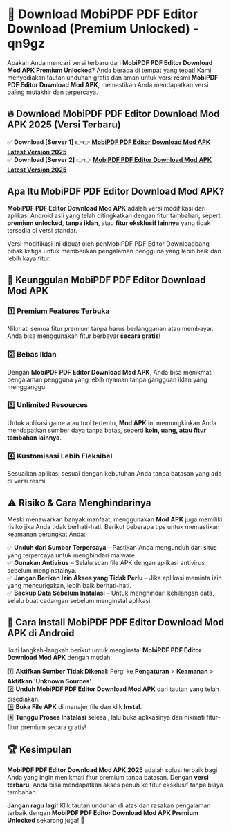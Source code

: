 # 🎯 Download MobiPDF PDF Editor Download (Premium Unlocked) -  qn9gz

Apakah Anda mencari versi terbaru dari **MobiPDF PDF Editor Download Mod APK Premium Unlocked**? Anda berada di tempat yang tepat! Kami menyediakan tautan unduhan gratis dan aman untuk versi resmi **MobiPDF PDF Editor Download Mod APK**, memastikan Anda mendapatkan versi paling mutakhir dan terpercaya.

## 🔥 Download MobiPDF PDF Editor Download Mod APK 2025 (Versi Terbaru)

✅ **Download [Server 1]** 👉👉 [**MobiPDF PDF Editor Download Mod APK Latest Version 2025**](https://momento.my/?title=MobiPDF_PDF_Editor_Download)  
✅ **Download [Server 2]** 👉👉 [**MobiPDF PDF Editor Download Mod APK Latest Version 2025**](https://momento.my/?title=MobiPDF_PDF_Editor_Download)  

## Apa Itu MobiPDF PDF Editor Download Mod APK?

**MobiPDF PDF Editor Download Mod APK** adalah versi modifikasi dari aplikasi Android asli yang telah ditingkatkan dengan fitur tambahan, seperti **premium unlocked**, **tanpa iklan**, atau **fitur eksklusif lainnya** yang tidak tersedia di versi standar.

Versi modifikasi ini dibuat oleh penMobiPDF PDF Editor Downloadbang pihak ketiga untuk memberikan pengalaman pengguna yang lebih baik dan lebih kaya fitur.

## 🎯 Keunggulan MobiPDF PDF Editor Download Mod APK

### 1️⃣ Premium Features Terbuka
Nikmati semua fitur premium tanpa harus berlangganan atau membayar. Anda bisa menggunakan fitur berbayar **secara gratis!**

### 2️⃣ Bebas Iklan
Dengan **MobiPDF PDF Editor Download Mod APK**, Anda bisa menikmati pengalaman pengguna yang lebih nyaman tanpa gangguan iklan yang mengganggu.

### 3️⃣ Unlimited Resources
Untuk aplikasi game atau tool tertentu, **Mod APK** ini memungkinkan Anda mendapatkan sumber daya tanpa batas, seperti **koin, uang, atau fitur tambahan lainnya**.

### 4️⃣ Kustomisasi Lebih Fleksibel
Sesuaikan aplikasi sesuai dengan kebutuhan Anda tanpa batasan yang ada di versi resmi.

## ⚠️ Risiko & Cara Menghindarinya

Meski menawarkan banyak manfaat, menggunakan **Mod APK** juga memiliki risiko jika Anda tidak berhati-hati. Berikut beberapa tips untuk memastikan keamanan perangkat Anda:

✅ **Unduh dari Sumber Terpercaya** – Pastikan Anda mengunduh dari situs yang terpercaya untuk menghindari malware.  
✅ **Gunakan Antivirus** – Selalu scan file APK dengan aplikasi antivirus sebelum menginstalnya.  
✅ **Jangan Berikan Izin Akses yang Tidak Perlu** – Jika aplikasi meminta izin yang mencurigakan, lebih baik berhati-hati.  
✅ **Backup Data Sebelum Instalasi** – Untuk menghindari kehilangan data, selalu buat cadangan sebelum menginstal aplikasi.

## 📌 Cara Install MobiPDF PDF Editor Download Mod APK di Android

Ikuti langkah-langkah berikut untuk menginstal **MobiPDF PDF Editor Download Mod APK** dengan mudah:

1️⃣ **Aktifkan Sumber Tidak Dikenal**: Pergi ke **Pengaturan** > **Keamanan** > **Aktifkan 'Unknown Sources'**.  
2️⃣ **Unduh MobiPDF PDF Editor Download Mod APK** dari tautan yang telah disediakan.  
3️⃣ **Buka File APK** di manajer file dan klik **Instal**.  
4️⃣ **Tunggu Proses Instalasi** selesai, lalu buka aplikasinya dan nikmati fitur-fitur premium secara gratis!

## 🏆 Kesimpulan

**MobiPDF PDF Editor Download Mod APK 2025** adalah solusi terbaik bagi Anda yang ingin menikmati fitur premium tanpa batasan. Dengan **versi terbaru**, Anda bisa mendapatkan akses penuh ke fitur eksklusif tanpa biaya tambahan.

**Jangan ragu lagi!** Klik tautan unduhan di atas dan rasakan pengalaman terbaik dengan **MobiPDF PDF Editor Download Mod APK Premium Unlocked** sekarang juga! 🚀
